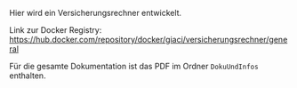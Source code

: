 Hier wird ein Versicherungsrechner entwickelt.

Link zur Docker Registry: https://hub.docker.com/repository/docker/giaci/versicherungsrechner/general

Für die gesamte Dokumentation ist das PDF im Ordner `DokuUndInfos` enthalten.